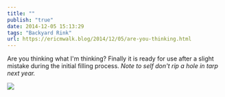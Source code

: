 ```yaml
---
title: ""
publish: "true"
date: 2014-12-05 15:13:29
tags: "Backyard Rink"
url: https://ericmwalk.blog/2014/12/05/are-you-thinking.html
---
```


Are you thinking what I'm thinking? Finally it is ready for use after a slight mistake during the initial filling process. *Note to self don't rip a hole in tarp next year.*

![](https://ericmwalk.blog/uploads/2022/f05877c995.jpg)